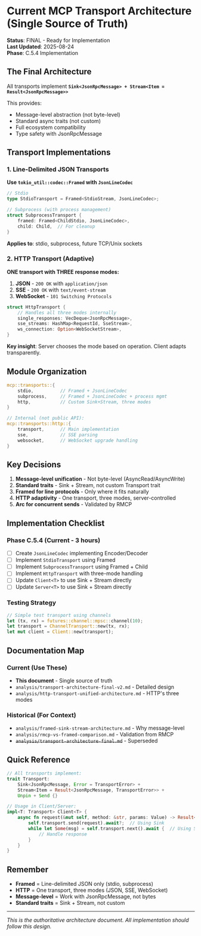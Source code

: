 # Current MCP Transport Architecture (Single Source of Truth)

**Status**: FINAL - Ready for Implementation  
**Last Updated**: 2025-08-24  
**Phase**: C.5.4 Implementation

## The Final Architecture

All transports implement **`Sink<JsonRpcMessage> + Stream<Item = Result<JsonRpcMessage>>`**

This provides:
- Message-level abstraction (not byte-level)
- Standard async traits (not custom)
- Full ecosystem compatibility
- Type safety with JsonRpcMessage

## Transport Implementations

### 1. Line-Delimited JSON Transports

**Use `tokio_util::codec::Framed` with `JsonLineCodec`**

```rust
// Stdio
type StdioTransport = Framed<StdioStream, JsonLineCodec>;

// Subprocess (with process management)
struct SubprocessTransport {
    framed: Framed<ChildStdio, JsonLineCodec>,
    child: Child,  // For cleanup
}
```

**Applies to**: stdio, subprocess, future TCP/Unix sockets

### 2. HTTP Transport (Adaptive)

**ONE transport with THREE response modes:**

1. **JSON** - `200 OK` with `application/json`
2. **SSE** - `200 OK` with `text/event-stream`  
3. **WebSocket** - `101 Switching Protocols`

```rust
struct HttpTransport {
    // Handles all three modes internally
    single_responses: VecDeque<JsonRpcMessage>,
    sse_streams: HashMap<RequestId, SseStream>,
    ws_connection: Option<WebSocketStream>,
}
```

**Key insight**: Server chooses the mode based on operation. Client adapts transparently.

## Module Organization

```rust
mcp::transports::{
    stdio,          // Framed + JsonLineCodec
    subprocess,     // Framed + JsonLineCodec + process mgmt
    http,           // Custom Sink+Stream, three modes
}

// Internal (not public API):
mcp::transports::http::{
    transport,      // Main implementation
    sse,            // SSE parsing
    websocket,      // WebSocket upgrade handling
}
```

## Key Decisions

1. **Message-level unification** - Not byte-level (AsyncRead/AsyncWrite)
2. **Standard traits** - Sink + Stream, not custom Transport trait
3. **Framed for line protocols** - Only where it fits naturally
4. **HTTP adaptivity** - One transport, three modes, server-controlled
5. **Arc<Mutex> for concurrent sends** - Validated by RMCP

## Implementation Checklist

### Phase C.5.4 (Current - 3 hours)

- [ ] Create `JsonLineCodec` implementing Encoder/Decoder
- [ ] Implement `StdioTransport` using Framed
- [ ] Implement `SubprocessTransport` using Framed + Child
- [ ] Implement `HttpTransport` with three-mode handling
- [ ] Update `Client<T>` to use Sink + Stream directly
- [ ] Update `Server<T>` to use Sink + Stream directly

### Testing Strategy

```rust
// Simple test transport using channels
let (tx, rx) = futures::channel::mpsc::channel(10);
let transport = ChannelTransport::new(tx, rx);
let mut client = Client::new(transport);
```

## Documentation Map

### Current (Use These)
- **This document** - Single source of truth
- `analysis/transport-architecture-final-v2.md` - Detailed design
- `analysis/http-transport-unified-architecture.md` - HTTP's three modes

### Historical (For Context)
- `analysis/framed-sink-stream-architecture.md` - Why message-level
- `analysis/rmcp-vs-framed-comparison.md` - Validation from RMCP
- ~~`analysis/transport-architecture-final.md`~~ - Superseded

## Quick Reference

```rust
// All transports implement:
trait Transport: 
    Sink<JsonRpcMessage, Error = TransportError> + 
    Stream<Item = Result<JsonRpcMessage, TransportError>> + 
    Unpin + Send {}

// Usage in Client/Server:
impl<T: Transport> Client<T> {
    async fn request(&mut self, method: &str, params: Value) -> Result<Value> {
        self.transport.send(request).await?;  // Using Sink
        while let Some(msg) = self.transport.next().await {  // Using Stream
            // Handle response
        }
    }
}
```

## Remember

- **Framed** = Line-delimited JSON only (stdio, subprocess)
- **HTTP** = One transport, three modes (JSON, SSE, WebSocket)
- **Message-level** = Work with JsonRpcMessage, not bytes
- **Standard traits** = Sink + Stream, not custom

---

*This is the authoritative architecture document. All implementation should follow this design.*